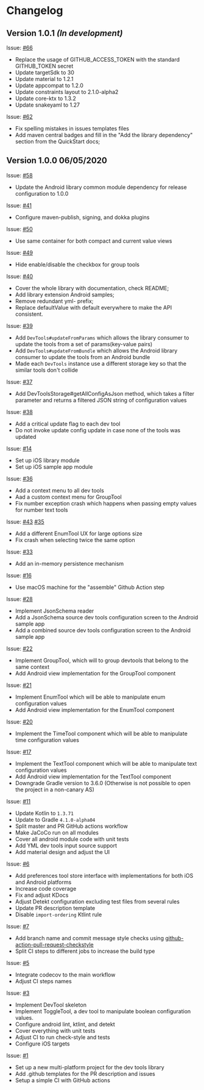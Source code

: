Changelog
=========

## Version 1.0.1 *(In development)*

Issue: [#66](https://github.com/maximbircu/devtools-library/issues/66)
- Replace the usage of GITHUB_ACCESS_TOKEN with the standard GITHUB_TOKEN secret
- Update targetSdk to 30
- Update material to 1.2.1
- Update appcompat to 1.2.0
- Update constraints layout to 2.1.0-alpha2
- Update core-ktx to 1.3.2
- Update snakeyaml to 1.27 

Issue: [#62](https://github.com/maximbircu/devtools-library/issues/62)	
- Fix spelling mistakes in issues templates files
- Add maven central badges and fill in the "Add the library dependency" section from the QuickStart docs;

## Version 1.0.0 06/05/2020
Issue: [#58](https://github.com/maximbircu/devtools-library/issues/58)	
- Update the Android library common module dependency for release configuration to 1.0.0

Issue: [#41](https://github.com/maximbircu/devtools-library/issues/41)	
- Configure maven-publish, signing, and dokka plugins

Issue: [#50](https://github.com/maximbircu/devtools-library/issues/50)	
- Use same container for both compact and current value views

Issue: [#49](https://github.com/maximbircu/devtools-library/issues/49)
- Hide enable/disable the checkbox for group tools

Issue: [#40](https://github.com/maximbircu/devtools-library/issues/40)
- Cover the whole library with documentation, check README;
- Add library extension Android samples;
- Remove redundant yml- prefix;
- Replace defaultValue with default everywhere to make the API consistent.

Issue: [#39](https://github.com/maximbircu/devtools-library/issues/39)
- Add `DevTools#updateFromParams` which allows the library consumer to update the tools from a set of params(key-value pairs)
- Add `DevTools#updateFromBundle` which allows the Android library consumer to update the tools from an Android bundle
- Made each `DevTools` instance use a different storage key so that the similar tools don't collide

Issue: [#37](https://github.com/maximbircu/devtools-library/issues/37)
- Add DevToolsStorage#getAllConfigAsJson method, which takes a filter parameter and returns a filtered JSON string of configuration values

Issue: [#38](https://github.com/maximbircu/devtools-library/issues/38)
- Add a critical update flag to each dev tool
- Do not invoke update config update in case none of the tools was updated

Issue: [#14](https://github.com/maximbircu/devtools-library/issues/14)
- Set up iOS library module
- Set up iOS sample app module

Issue: [#36](https://github.com/maximbircu/devtools-library/issues/36)
- Add a context menu to all dev tools
- Aad a custom context menu for GroupTool
- Fix number exception crash which happens when passing empty values for number text tools

Issue: [#43](https://github.com/maximbircu/devtools-library/issues/43) [#35](https://github.com/maximbircu/devtools-library/issues/35)
- Add a different EnumTool UX for large options size
- Fix crash when selecting twice the same option

Issue: [#33](https://github.com/maximbircu/devtools-library/issues/33)
- Add an in-memory persistence mechanism

Issue: [#16](https://github.com/maximbircu/devtools-library/issues/16)
- Use macOS machine for the "assemble" Github Action step

Issue: [#28](https://github.com/maximbircu/devtools-library/issues/28)
- Implement JsonSchema reader
- Add a JsonSchema source dev tools configuration screen to the Android sample app
- Add a combined source dev tools configuration screen to the Android sample app

Issue: [#22](https://github.com/maximbircu/devtools-library/issues/22)
- Implement GroupTool, which will to group devtools that belong to the same context
- Add Android view implementation for the GroupTool component

Issue: [#21](https://github.com/maximbircu/devtools-library/issues/21)
- Implement EnumTool which will be able to manipulate enum configuration values
- Add Android view implementation for the EnumTool component

Issue: [#20](https://github.com/maximbircu/devtools-library/issues/20)
- Implement the TimeTool component which will be able to manipulate time configuration values

Issue: [#17](https://github.com/maximbircu/devtools-library/issues/17)
- Implement the TextTool component which will be able to manipulate text configuration values
- Add Android view implementation for the TextTool component
- Downgrade Gradle version to 3.6.0 (Otherwise is not possible to open the project in a non-canary AS)

Issue: [#11](https://github.com/maximbircu/devtools-library/issues/11)
- Update Kotlin to `1.3.71`
- Update to Gradle `4.1.0-alpha04`
- Split master and PR GitHub actions workflow
- Make JaCoCo run on all modules
- Cover all android module code with unit tests
- Add YML dev tools input source support
- Add material design and adjust the UI

Issue: [#6](https://github.com/maximbircu/devtools-library/issues/6)
- Add preferences tool store interface with implementations for both iOS and Android platforms
- Increase code coverage
- Fix and adjust KDocs
- Adjust Detekt configuration excluding test files from several rules
- Update PR description template
- Disable `import-ordering` Ktlint rule

Issue: [#7](https://github.com/maximbircu/devtools-library/issues/7)
- Add branch name and commit message style checks using [github-action-pull-request-checkstyle](https://github.com/maximbircu/github-action-pull-request-checkstyle/tags)
- Split CI steps to different jobs to increase the build type

Issue: [#5](https://github.com/maximbircu/devtools-library/issues/5)
- Integrate codecov to the main workflow
- Adjust CI steps names

Issue: [#3](https://github.com/maximbircu/devtools-library/issues/3)
- Implement DevTool skeleton
- Implement ToggleTool, a dev tool to manipulate boolean configuration values.
- Configure android lint, ktlint, and detekt
- Cover everything with unit tests
- Adjust CI to run check-style and tests
- Configure iOS targets

Issue: [#1](https://github.com/maximbircu/devtools-library/issues/1)
- Set up a new multi-platform project for the dev tools library
- Add .github templates for the PR description and issues
- Setup a simple CI with GitHub actions
